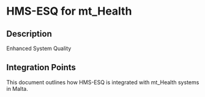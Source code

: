 # HMS-ESQ for mt_Health

## Description

Enhanced System Quality

## Integration Points

This document outlines how HMS-ESQ is integrated with mt_Health systems in Malta.
